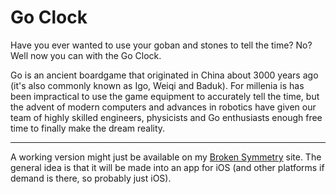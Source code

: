 # Go Clock
Have you ever wanted to use your goban and stones to tell the time? No? Well now you can with the Go Clock.

Go is an ancient boardgame that originated in China about 3000 years ago (it's also commonly known as
Igo, Weiqi and Baduk).
For millenia is has been impractical to use the game equipment to accurately tell the time, but the advent
of modern computers and advances in robotics have given our team of highly skilled engineers, physicists and Go enthusiasts enough free time to finally make the dream reality.

----

A working version might just be available on my [Broken Symmetry](http://www.brokensymmetry.co.uk) site. The general idea is that it will be made into an app for iOS (and other platforms if demand is there, so probably just iOS).

